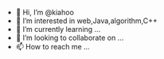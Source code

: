 - 👋 Hi, I’m @kiahoo
- 👀 I’m interested in web,Java,algorithm,C++
- 🌱 I’m currently learning ...
- 💞️ I’m looking to collaborate on ...
- 📫 How to reach me ...

<!---
kiahoo/kiahoo is a ✨ special ✨ repository because its `README.md` (this file) appears on your GitHub profile.
You can click the Preview link to take a look at your changes.
--->
